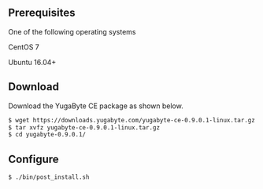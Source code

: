 ## Prerequisites

One of the following operating systems

<i class="icon-centos"></i> CentOS 7 

<i class="icon-ubuntu"></i> Ubuntu 16.04+

## Download

Download the YugaByte CE package as shown below.


```sh
$ wget https://downloads.yugabyte.com/yugabyte-ce-0.9.0.1-linux.tar.gz
$ tar xvfz yugabyte-ce-0.9.0.1-linux.tar.gz
$ cd yugabyte-0.9.0.1/
```

## Configure

```sh
$ ./bin/post_install.sh
```
